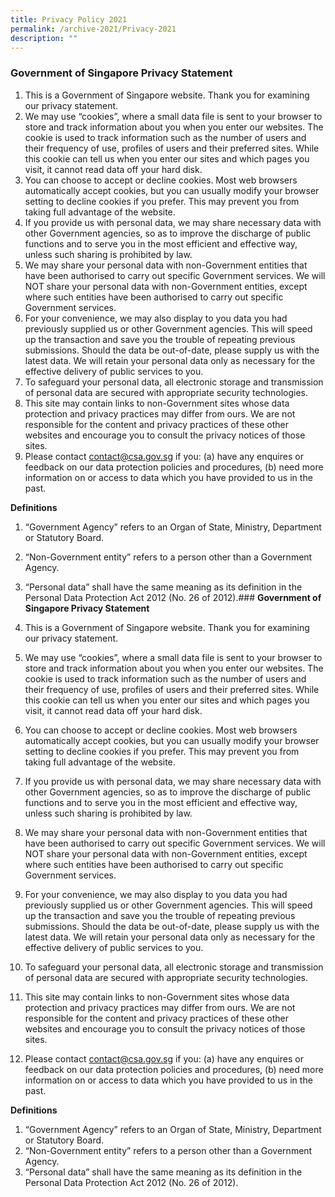 ```yaml
---
title: Privacy Policy 2021
permalink: /archive-2021/Privacy-2021
description: ""
---
```

### **Government of Singapore Privacy Statement**

1. This is a Government of Singapore website. Thank you for examining our privacy statement.
2. We may use “cookies”, where a small data file is sent to your browser to store and track information about you when you enter our websites. The cookie is used to track information such as the number of users and their frequency of use, profiles of users and their preferred sites. While this cookie can tell us when you enter our sites and which pages you visit, it cannot read data off your hard disk.
3.	You can choose to accept or decline cookies. Most web browsers automatically accept cookies, but you can usually modify your browser setting to decline cookies if you prefer. This may prevent you from taking full advantage of the website.
4.	If you provide us with personal data, we may share necessary data with other Government agencies, so as to improve the discharge of public functions and to serve you in the most efficient and effective way, unless such sharing is prohibited by law. 
5.	We may share your personal data with non-Government entities that have been authorised to carry out specific Government services. We will NOT share your personal data with non-Government entities, except where such entities have been authorised to carry out specific Government services.
6.	For your convenience, we may also display to you data you had previously supplied us or other Government agencies. This will speed up the transaction and save you the trouble of repeating previous submissions. Should the data be out-of-date, please supply us with the latest data. We will retain your personal data only as necessary for the effective delivery of public services to you.
7.	To safeguard your personal data, all electronic storage and transmission of personal data are secured with appropriate security technologies.
8.	This site may contain links to non-Government sites whose data protection and privacy practices may differ from ours. We are not responsible for the content and privacy practices of these other websites and encourage you to consult the privacy notices of those sites.
9.	Please contact [contact@csa.gov.sg](mailto:contact@csa.gov.sg) if you: (a) have any enquires or feedback on our data protection policies and procedures, (b) need more information on or access to data which you have provided to us in the past.

**Definitions**

1. “Government Agency” refers to an Organ of State, Ministry, Department or Statutory Board.
2. “Non-Government entity” refers to a person other than a Government Agency.
3. “Personal data” shall have the same meaning as its definition in the Personal Data Protection Act 2012 (No. 26 of 2012).### **Government of Singapore Privacy Statement**

1. This is a Government of Singapore website. Thank you for examining our privacy statement.
2. We may use “cookies”, where a small data file is sent to your browser to store and track information about you when you enter our websites. The cookie is used to track information such as the number of users and their frequency of use, profiles of users and their preferred sites. While this cookie can tell us when you enter our sites and which pages you visit, it cannot read data off your hard disk.
3.	You can choose to accept or decline cookies. Most web browsers automatically accept cookies, but you can usually modify your browser setting to decline cookies if you prefer. This may prevent you from taking full advantage of the website.
4.	If you provide us with personal data, we may share necessary data with other Government agencies, so as to improve the discharge of public functions and to serve you in the most efficient and effective way, unless such sharing is prohibited by law. 
5.	We may share your personal data with non-Government entities that have been authorised to carry out specific Government services. We will NOT share your personal data with non-Government entities, except where such entities have been authorised to carry out specific Government services.
6.	For your convenience, we may also display to you data you had previously supplied us or other Government agencies. This will speed up the transaction and save you the trouble of repeating previous submissions. Should the data be out-of-date, please supply us with the latest data. We will retain your personal data only as necessary for the effective delivery of public services to you.
7.	To safeguard your personal data, all electronic storage and transmission of personal data are secured with appropriate security technologies.
8.	This site may contain links to non-Government sites whose data protection and privacy practices may differ from ours. We are not responsible for the content and privacy practices of these other websites and encourage you to consult the privacy notices of those sites.
9.	Please contact [contact@csa.gov.sg](mailto:contact@csa.gov.sg) if you: (a) have any enquires or feedback on our data protection policies and procedures, (b) need more information on or access to data which you have provided to us in the past.

**Definitions**

1. “Government Agency” refers to an Organ of State, Ministry, Department or Statutory Board.
2. “Non-Government entity” refers to a person other than a Government Agency.
3. “Personal data” shall have the same meaning as its definition in the Personal Data Protection Act 2012 (No. 26 of 2012).
